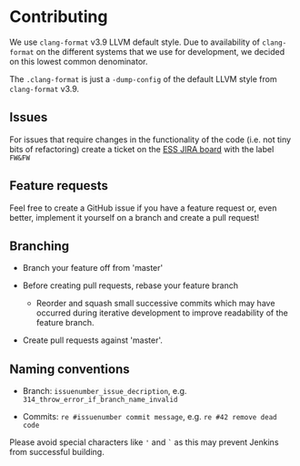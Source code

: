 # Contributing

We use `clang-format` v3.9 LLVM default style.
Due to availability of `clang-format` on the different systems that we use for
development, we decided on this lowest common denominator.

The `.clang-format` is just a `-dump-config` of the default LLVM style from
`clang-format` v3.9.

## Issues

For issues that require changes in the functionality of the code (i.e. not tiny bits of refactoring) create a ticket on the [ESS JIRA board](https://jira.esss.lu.se/secure/RapidBoard.jspa?rapidView=167&view=detail&quickFilter=2154) with the label `FW&FW`

## Feature requests
Feel free to create a GitHub issue if you have a feature request or, even better, implement it
yourself on a branch and create a pull request!

## Branching

- Branch your feature off from 'master'

- Before creating pull requests, rebase your feature branch
  - Reorder and squash small successive commits which may have occurred
    during iterative development to improve readability of the feature
    branch.

- Create pull requests against 'master'.

## Naming conventions

- Branch: `issuenumber_issue_decription`, e.g. `314_throw_error_if_branch_name_invalid`

- Commits: `re #issuenumber commit message`, e.g. `re #42 remove dead code`

Please avoid special characters like `'` and `` ` `` as this may prevent Jenkins from successful building.
